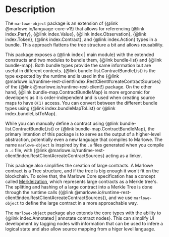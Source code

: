 # Description

The `marlowe-object` package is an extension of {@link @marlowe.io/language-core-v1!} that allows for referencing {@link index.Party}, {@link index.Value}, {@link index.Observation}, {@link index.Token}, {@link index.Contract}, and {@link index.Action} types in a bundle. This approach flattens the tree structure a bit and allows reusability.

This package exposes a {@link index | main module} with the extended constructs and two modules to bundle them, {@link bundle-list} and {@link bundle-map}. Both bundle types provide the same information but are useful in different contexts. {@link bundle-list.ContractBundleList} is the type expected by the runtime and is used in the {@link @marlowe.io/runtime-rest-client!index.RestClient#createContractSources} of the {@link @marlowe.io/runtime-rest-client!} package. On the other hand, {@link bundle-map.ContractBundleMap} is more ergonomic for developers as it is order-independent and is used when creating source maps to have `O(1)` access. You can convert between the different bundle types using {@link index.bundleMapToList} or {@link index.bundleListToMap}.

While you can manually define a contract using {@link bundle-list.ContractBundleList} or {@link bundle-map.ContractBundleMap}, the primary intention of this package is to serve as the output of a higher-level abstraction, potentially even a new language that compiles to Marlowe. The name `marlowe-object` is inspired by the `.o` files generated when you compile a `.c` file, with {@link @marlowe.io/runtime-rest-client!index.RestClient#createContractSources} acting as a linker.

This package also simplifies the creation of large contracts. A Marlowe contract is a Tree structure, and if the tree is big enough it won't fit on the blockchain. To solve that, the Marlowe Core specification has a concept called [Merkleization](https://docs.marlowe.iohk.io/docs/platform-and-architecture/large-contracts), which represents large contracts as a Merkle tree's. The splitting and hashing of a large contract into a Merkle Tree is done through the runtime calls ({@link @marlowe.io/runtime-rest-client!index.RestClient#createContractSources}), and we use `marlowe-object` to define the large contract in a more approachable way.

The `marlowe-object` package also extends the core types with the ability to {@link index.Annotated | annotate contract nodes}. This can simplify UI development by tagging nodes with information that can be used to infere a logical state and also allow source mapping from a higer level language.
